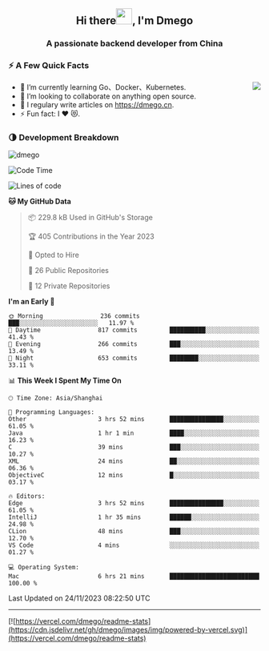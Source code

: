 <h2 align="center">Hi there<img src="https://cdn.jsdelivr.net/gh/dmego/images/img/Hi.gif" height="32" />, I'm Dmego </h2>
<h3 align="center">A passionate backend developer from China</h3>

### ⚡️ A Few Quick Facts

<img align="right" src="https://readme-stats-dmego.vercel.app/api?username=dmego&show_icons=true&icon_color=1573B3&hide_title=true&text_color=718096&bg_color=00000000&hide_border=true"/>

<ul>
    <li> 🌱 I’m currently learning Go、Docker、Kubernetes.</li>
    <li> 👯 I’m looking to collaborate on anything open source.</li>
    <li> 📝 I regulary write articles on <a href="https://dmego.cn">https://dmego.cn</a>.</li>
    <li> ⚡ Fun fact: I ❤️ 😻.</li>
</ul>

### 🌗 Development Breakdown

<img src="https://komarev.com/ghpvc/?username=dmego" alt="dmego" />

<!--START_SECTION:waka-->
![Code Time](http://img.shields.io/badge/Code%20Time-2%2C382%20hrs%203%20mins-blue)

![Lines of code](https://img.shields.io/badge/From%20Hello%20World%20I%27ve%20Written-680.8%20thousand%20lines%20of%20code-blue)

**🐱 My GitHub Data** 

> 📦 229.8 kB Used in GitHub's Storage 
 > 
> 🏆 405 Contributions in the Year 2023
 > 
> 💼 Opted to Hire
 > 
> 📜 26 Public Repositories 
 > 
> 🔑 12 Private Repositories 
 > 
**I'm an Early 🐤** 

```text
🌞 Morning                236 commits         ███░░░░░░░░░░░░░░░░░░░░░░   11.97 % 
🌆 Daytime                817 commits         ██████████░░░░░░░░░░░░░░░   41.43 % 
🌃 Evening                266 commits         ███░░░░░░░░░░░░░░░░░░░░░░   13.49 % 
🌙 Night                  653 commits         ████████░░░░░░░░░░░░░░░░░   33.11 % 
```


📊 **This Week I Spent My Time On** 

```text
🕑︎ Time Zone: Asia/Shanghai

💬 Programming Languages: 
Other                    3 hrs 52 mins       ███████████████░░░░░░░░░░   61.05 % 
Java                     1 hr 1 min          ████░░░░░░░░░░░░░░░░░░░░░   16.23 % 
C                        39 mins             ███░░░░░░░░░░░░░░░░░░░░░░   10.27 % 
XML                      24 mins             ██░░░░░░░░░░░░░░░░░░░░░░░   06.36 % 
ObjectiveC               12 mins             █░░░░░░░░░░░░░░░░░░░░░░░░   03.17 % 

🔥 Editors: 
Edge                     3 hrs 52 mins       ███████████████░░░░░░░░░░   61.05 % 
IntelliJ                 1 hr 35 mins        ██████░░░░░░░░░░░░░░░░░░░   24.98 % 
CLion                    48 mins             ███░░░░░░░░░░░░░░░░░░░░░░   12.70 % 
VS Code                  4 mins              ░░░░░░░░░░░░░░░░░░░░░░░░░   01.27 % 

💻 Operating System: 
Mac                      6 hrs 21 mins       █████████████████████████   100.00 % 
```


 Last Updated on 24/11/2023 08:22:50 UTC
<!--END_SECTION:waka-->

---

[![https://vercel.com/dmego/readme-stats](https://cdn.jsdelivr.net/gh/dmego/images/img/powered-by-vercel.svg)](https://vercel.com/dmego/readme-stats)

